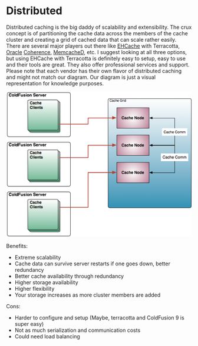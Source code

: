 # Distributed

Distributed caching is the big daddy of scalability and extensibility. The crux concept is of partitioning the cache data across the members of the cache cluster and creating a grid of cached data that can scale rather easily. There are several major players out there like [EHCache](http://ehcache.org/) with Terracotta, [Oracle](http://www.oracle.com/technetwork/middleware/coherence/overview/index.html) [Coherence](http://www.oracle.com/technetwork/middleware/coherence/overview/index.html), [MemcacheD](http://memcached.org/), etc. I suggest looking at all three options, but using EHCache with Terracotta is definitely easy to setup, easy to use and their tools are great. They also offer professional services and support. Please note that each vendor has their own flavor of distributed caching and might not match our diagram. Our diagram is just a visual representation for knowledge purposes.

<img src="../images/cachebox_topology_distributed.png">

Benefits:
* Extreme scalability
* Cache data can survive server restarts if one goes down, better redundancy
* Better cache availability through redundancy
* Higher storage availability
* Higher flexibility
* Your storage increases as more cluster members are added

Cons:
* Harder to configure and setup (Maybe, terracotta and ColdFusion 9 is super easy)
* Not as much serialization and communication costs
* Could need load balancing


